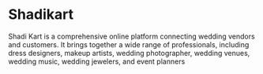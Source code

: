 # Shadikart
 Shadi Kart is a comprehensive online platform connecting wedding vendors and customers. It brings together a wide range of professionals, including dress designers, makeup artists, wedding photographer, wedding venues, wedding music, wedding jewelers, and event planners
